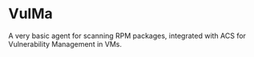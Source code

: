 # VulMa

A very basic agent for scanning RPM packages, integrated with ACS for
Vulnerability Management in VMs.

